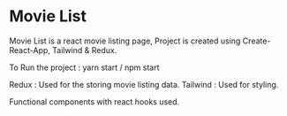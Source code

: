 # Movie List

Movie List is a react movie listing page,
Project is created using Create-React-App, Tailwind & Redux.

To Run the project  : yarn start / npm start


Redux : Used for the storing movie listing data.
Tailwind : Used for styling.

Functional components with react hooks used.


